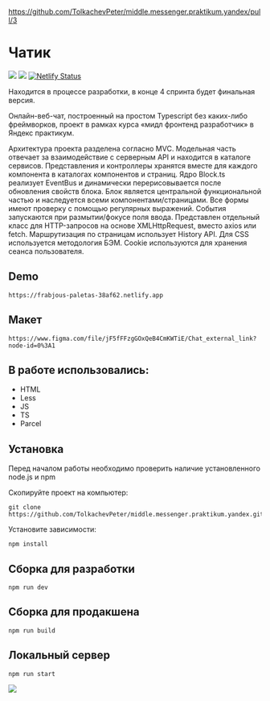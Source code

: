 https://github.com/TolkachevPeter/middle.messenger.praktikum.yandex/pull/3

# Чатик

![](https://img.shields.io/github/languages/top/TolkachevPeter/middle.messenger.praktikum.yandex)
![](https://img.shields.io/github/languages/count/TolkachevPeter/middle.messenger.praktikum.yandex)
[![Netlify Status](https://api.netlify.com/api/v1/badges/7f9f2f99-dee1-441c-bc02-a3eef9478d28/deploy-status)](https://app.netlify.com/sites/frabjous-paletas-38af62/deploys)



Находится в процессе разработки, в конце 4 спринта будет финальная версия.

Онлайн-веб-чат, построенный на простом Typescript без каких-либо фреймворков, проект в рамках курса «мидл фронтенд разработчик» в Яндекс практикум.

Архитектура проекта разделена согласно MVC. Модельная часть отвечает за взаимодействие с серверным API и находится в каталоге сервисов. Представления и контроллеры хранятся вместе для каждого компонента в каталогах компонентов и страниц. Ядро Block.ts реализует EventBus и динамически перерисовывается после обновления свойств блока. Блок является центральной функциональной частью и наследуется всеми компонентами/страницами. Все формы имеют проверку с помощью регулярных выражений. События запускаются при размытии/фокусе поля ввода. Представлен отдельный класс для HTTP-запросов на основе XMLHttpRequest, вместо axios или fetch. Маршрутизация по страницам использует History API. Для CSS используется методология БЭМ. Cookie используются для хранения сеанса пользователя. 

## Demo

```
https://frabjous-paletas-38af62.netlify.app
```


## Макет

```
https://www.figma.com/file/jF5fFFzgGOxQeB4CmKWTiE/Chat_external_link?node-id=0%3A1
```

## В работе использовались:

- HTML
- Less
- JS
- TS
- Parcel


## Установка

Перед началом работы необходимо проверить наличие установленного node.js и npm

Скопируйте проект на компьютер:

```
git clone https://github.com/TolkachevPeter/middle.messenger.praktikum.yandex.git
```

Установите зависимости:

```
npm install
```

## Сборка для разработки

```
npm run dev
```

## Сборка для продакшена

```
npm run build
```

## Локальный сервер

```
npm run start
```


![](https://frabjous-paletas-38af62.netlify.app)
